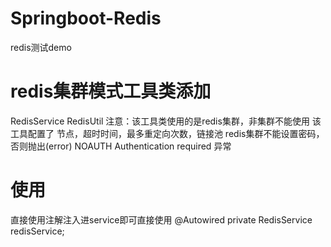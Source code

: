 # Springboot-Redis
redis测试demo

# redis集群模式工具类添加
 RedisService
 RedisUtil
 注意：该工具类使用的是redis集群，非集群不能使用
 该工具配置了 节点，超时时间，最多重定向次数，链接池
 redis集群不能设置密码，否则抛出(error) NOAUTH Authentication required 异常
 
# 使用 
 直接使用注解注入进service即可直接使用
 @Autowired
 private RedisService redisService;